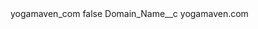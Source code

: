 <?xml version="1.0" encoding="UTF-8"?>
<CustomMetadata xmlns="http://soap.sforce.com/2006/04/metadata" xmlns:xsi="http://www.w3.org/2001/XMLSchema-instance" xmlns:xsd="http://www.w3.org/2001/XMLSchema">
    <label>yogamaven_com</label>
    <protected>false</protected>
    <values>
        <field>Domain_Name__c</field>
        <value xsi:type="xsd:string">yogamaven.com</value>
    </values>
</CustomMetadata>
